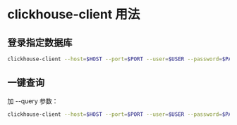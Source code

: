 # clickhouse-client 用法

## 登录指定数据库

```bash
clickhouse-client --host=$HOST --port=$PORT --user=$USER --password=$PASSWORD -d $DATABASE
```


## 一键查询

加 --query 参数：

```bash
clickhouse-client --host=$HOST --port=$PORT --user=$USER --password=$PASSWORD -d $DATABASE --query="select * from test"
```
